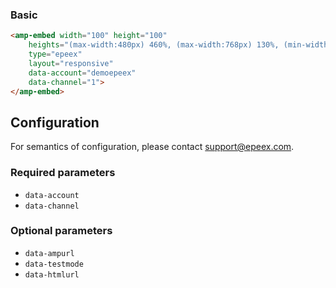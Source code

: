 <!--
Copyright 2018 The AMP HTML Authors. All Rights Reserved.

Licensed under the Apache License, Version 2.0 (the "License");
you may not use this file except in compliance with the License.
You may obtain a copy of the License at

      http://www.apache.org/licenses/LICENSE-2.0

Unless required by applicable law or agreed to in writing, software
distributed under the License is distributed on an "AS-IS" BASIS,
WITHOUT WARRANTIES OR CONDITIONS OF ANY KIND, either express or implied.
See the License for the specific language governing permissions and
limitations under the License.
-->


### Basic

```html
<amp-embed width="100" height="100"
	heights="(max-width:480px) 460%, (max-width:768px) 130%, (min-width: 769px) 85%, 75%"
    type="epeex"
    layout="responsive"
    data-account="demoepeex"
    data-channel="1">
</amp-embed>
```


## Configuration

For semantics of configuration, please contact support@epeex.com.


### Required parameters

- `data-account`
- `data-channel`

### Optional parameters

- `data-ampurl`
- `data-testmode`
- `data-htmlurl`